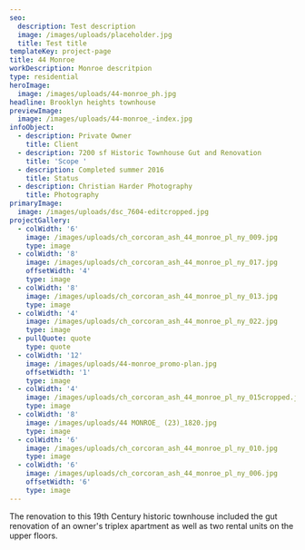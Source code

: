 ```yaml
---
seo:
  description: Test description
  image: /images/uploads/placeholder.jpg
  title: Test title
templateKey: project-page
title: 44 Monroe
workDescription: Monroe descritpion
type: residential
heroImage:
  image: /images/uploads/44-monroe_ph.jpg
headline: Brooklyn heights townhouse
previewImage:
  image: /images/uploads/44-monroe_-index.jpg
infoObject:
  - description: Private Owner
    title: Client
  - description: 7200 sf Historic Townhouse Gut and Renovation
    title: 'Scope '
  - description: Completed summer 2016
    title: Status
  - description: Christian Harder Photography
    title: Photography
primaryImage:
  image: /images/uploads/dsc_7604-editcropped.jpg
projectGallery:
  - colWidth: '6'
    image: /images/uploads/ch_corcoran_ash_44_monroe_pl_ny_009.jpg
    type: image
  - colWidth: '8'
    image: /images/uploads/ch_corcoran_ash_44_monroe_pl_ny_017.jpg
    offsetWidth: '4'
    type: image
  - colWidth: '8'
    image: /images/uploads/ch_corcoran_ash_44_monroe_pl_ny_013.jpg
    type: image
  - colWidth: '4'
    image: /images/uploads/ch_corcoran_ash_44_monroe_pl_ny_022.jpg
    type: image
  - pullQuote: quote
    type: quote
  - colWidth: '12'
    image: /images/uploads/44-monroe_promo-plan.jpg
    offsetWidth: '1'
    type: image
  - colWidth: '4'
    image: /images/uploads/ch_corcoran_ash_44_monroe_pl_ny_015cropped.jpg
    type: image
  - colWidth: '8'
    image: /images/uploads/44 MONROE_ (23)_1820.jpg
    type: image
  - colWidth: '6'
    image: /images/uploads/ch_corcoran_ash_44_monroe_pl_ny_010.jpg
    type: image
  - colWidth: '6'
    image: /images/uploads/ch_corcoran_ash_44_monroe_pl_ny_006.jpg
    offsetWidth: '6'
    type: image
---
```

The renovation to this 19th Century historic townhouse included the gut renovation of an owner's triplex apartment as well as two rental units on the upper floors.
